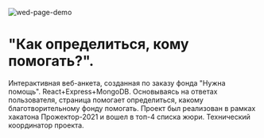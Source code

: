 ![wed-page-demo](readme-assets/gif_charity_picker.gif)

# "Как определиться, кому помогать?". 
Интерактивная веб-анкета, созданная по заказу фонда "Нужна помощь". React+Express+MongoDB. Основываясь на ответах пользователя, страница помогает определиться, какому благотворительному фонду помогать. Проект был реализован в рамках хакатона Прожектор-2021 и вошел в топ-4 списка жюри. Технический координатор проекта.
